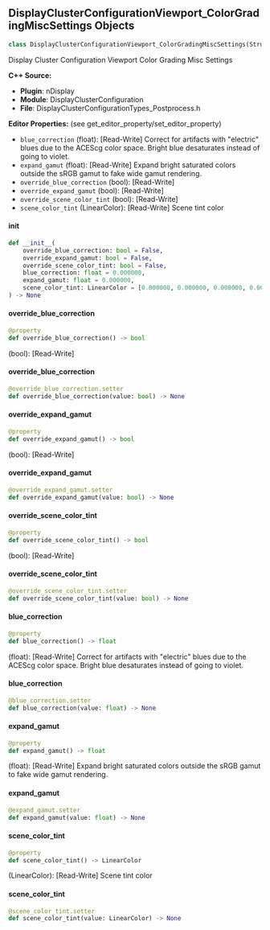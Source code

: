 ## DisplayClusterConfigurationViewport_ColorGradingMiscSettings Objects

```python
class DisplayClusterConfigurationViewport_ColorGradingMiscSettings(StructBase)
```

Display Cluster Configuration Viewport Color Grading Misc Settings

**C++ Source:**

- **Plugin**: nDisplay
- **Module**: DisplayClusterConfiguration
- **File**: DisplayClusterConfigurationTypes_Postprocess.h

**Editor Properties:** (see get_editor_property/set_editor_property)

- ``blue_correction`` (float):  [Read-Write] Correct for artifacts with "electric" blues due to the ACEScg color space. Bright blue desaturates instead of going to violet.
- ``expand_gamut`` (float):  [Read-Write] Expand bright saturated colors outside the sRGB gamut to fake wide gamut rendering.
- ``override_blue_correction`` (bool):  [Read-Write]
- ``override_expand_gamut`` (bool):  [Read-Write]
- ``override_scene_color_tint`` (bool):  [Read-Write]
- ``scene_color_tint`` (LinearColor):  [Read-Write] Scene tint color

<a id="unreal.DisplayClusterConfigurationViewport_ColorGradingMiscSettings.__init__"></a>

#### __init__

```python
def __init__(
    override_blue_correction: bool = False,
    override_expand_gamut: bool = False,
    override_scene_color_tint: bool = False,
    blue_correction: float = 0.000000,
    expand_gamut: float = 0.000000,
    scene_color_tint: LinearColor = [0.000000, 0.000000, 0.000000, 0.000000]
) -> None
```

<a id="unreal.DisplayClusterConfigurationViewport_ColorGradingMiscSettings.override_blue_correction"></a>

#### override_blue_correction

```python
@property
def override_blue_correction() -> bool
```

(bool):  [Read-Write]

<a id="unreal.DisplayClusterConfigurationViewport_ColorGradingMiscSettings.override_blue_correction"></a>

#### override_blue_correction

```python
@override_blue_correction.setter
def override_blue_correction(value: bool) -> None
```

<a id="unreal.DisplayClusterConfigurationViewport_ColorGradingMiscSettings.override_expand_gamut"></a>

#### override_expand_gamut

```python
@property
def override_expand_gamut() -> bool
```

(bool):  [Read-Write]

<a id="unreal.DisplayClusterConfigurationViewport_ColorGradingMiscSettings.override_expand_gamut"></a>

#### override_expand_gamut

```python
@override_expand_gamut.setter
def override_expand_gamut(value: bool) -> None
```

<a id="unreal.DisplayClusterConfigurationViewport_ColorGradingMiscSettings.override_scene_color_tint"></a>

#### override_scene_color_tint

```python
@property
def override_scene_color_tint() -> bool
```

(bool):  [Read-Write]

<a id="unreal.DisplayClusterConfigurationViewport_ColorGradingMiscSettings.override_scene_color_tint"></a>

#### override_scene_color_tint

```python
@override_scene_color_tint.setter
def override_scene_color_tint(value: bool) -> None
```

<a id="unreal.DisplayClusterConfigurationViewport_ColorGradingMiscSettings.blue_correction"></a>

#### blue_correction

```python
@property
def blue_correction() -> float
```

(float):  [Read-Write] Correct for artifacts with "electric" blues due to the ACEScg color space. Bright blue desaturates instead of going to violet.

<a id="unreal.DisplayClusterConfigurationViewport_ColorGradingMiscSettings.blue_correction"></a>

#### blue_correction

```python
@blue_correction.setter
def blue_correction(value: float) -> None
```

<a id="unreal.DisplayClusterConfigurationViewport_ColorGradingMiscSettings.expand_gamut"></a>

#### expand_gamut

```python
@property
def expand_gamut() -> float
```

(float):  [Read-Write] Expand bright saturated colors outside the sRGB gamut to fake wide gamut rendering.

<a id="unreal.DisplayClusterConfigurationViewport_ColorGradingMiscSettings.expand_gamut"></a>

#### expand_gamut

```python
@expand_gamut.setter
def expand_gamut(value: float) -> None
```

<a id="unreal.DisplayClusterConfigurationViewport_ColorGradingMiscSettings.scene_color_tint"></a>

#### scene_color_tint

```python
@property
def scene_color_tint() -> LinearColor
```

(LinearColor):  [Read-Write] Scene tint color

<a id="unreal.DisplayClusterConfigurationViewport_ColorGradingMiscSettings.scene_color_tint"></a>

#### scene_color_tint

```python
@scene_color_tint.setter
def scene_color_tint(value: LinearColor) -> None
```

<a id="unreal.DisplayClusterConfigurationViewport_ColorGradingSettings"></a>